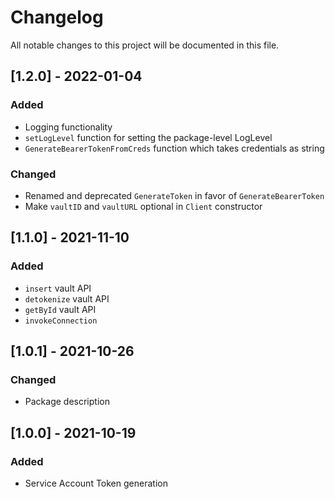 # Changelog

All notable changes to this project will be documented in this file.

## [1.2.0] - 2022-01-04

### Added
- Logging functionality
- `setLogLevel` function for setting the package-level LogLevel
- `GenerateBearerTokenFromCreds` function which takes credentials as string

### Changed
- Renamed and deprecated `GenerateToken` in favor of `GenerateBearerToken`
- Make `vaultID` and `vaultURL` optional in `Client` constructor


## [1.1.0] - 2021-11-10

### Added

- `insert` vault API
- `detokenize` vault API
- `getById` vault API
- `invokeConnection`

## [1.0.1] - 2021-10-26

### Changed

- Package description
 
## [1.0.0] - 2021-10-19

### Added

- Service Account Token generation
